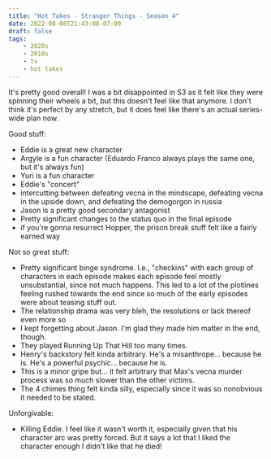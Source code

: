 ```yaml
---
title: "Hot Takes - Stranger Things - Season 4"
date: 2022-08-08T21:43:08-07:00
draft: false
tags:
    - 2020s
    - 2010s
    - tv
    - hot takes
---
```

It's pretty good overall! I was a bit disappointed in S3 as it felt like they were spinning their wheels a bit, but this doesn't feel like that anymore. I don't think it's perfect by any stretch, but it does feel like there's an actual series-wide plan now.

Good stuff:
- Eddie is a great new character
- Argyle is a fun character (Eduardo Franco always plays the same one, but it's always fun)
- Yuri is a fun character
- Eddie's "concert"
- intercutting between defeating vecna in the mindscape, defeating vecna in the upside down, and defeating the demogorgon in russia
- Jason is a pretty good secondary antagonist
- Pretty significant changes to the status quo in the final episode
- if you're gonna resurrect Hopper, the prison break stuff felt like a fairly earned way

Not so great stuff:
- Pretty significant binge syndrome. I.e., "checkins" with each group of characters in each episode makes each episode feel mostly unsubstantial, since not much happens. This led to a lot of the plotlines feeling rushed towards the end since so much of the early episodes were about teasing stuff out.
- The relationship drama was very bleh, the resolutions or lack thereof even more so
- I kept forgetting about Jason. I'm glad they made him matter in the end, though.
- They played Running Up That Hill too many times.
- Henry's backstory felt kinda arbitrary. He's a misanthrope... because he is. He's a powerful psychic... because he is.
- This is a minor gripe but... it felt arbitrary that Max's vecna murder process was so much slower than the other victims.
- The 4 chimes thing felt kinda silly, especially since it was so nonobvious it needed to be stated.

Unforgivable:
- Killing Eddie. I feel like it wasn't worth it, especially given that his character arc was pretty forced. But it says a lot that I liked the character enough I didn't like that he died!
